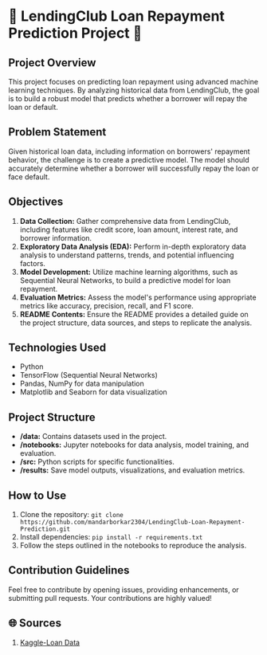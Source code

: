 <response>

# 🏦 LendingClub Loan Repayment Prediction Project 🚀

## Project Overview
This project focuses on predicting loan repayment using advanced machine learning techniques. By analyzing historical data from LendingClub, the goal is to build a robust model that predicts whether a borrower will repay the loan or default.

## Problem Statement
Given historical loan data, including information on borrowers' repayment behavior, the challenge is to create a predictive model. The model should accurately determine whether a borrower will successfully repay the loan or face default.

## Objectives
1. **Data Collection:** Gather comprehensive data from LendingClub, including features like credit score, loan amount, interest rate, and borrower information.
2. **Exploratory Data Analysis (EDA):** Perform in-depth exploratory data analysis to understand patterns, trends, and potential influencing factors.
3. **Model Development:** Utilize machine learning algorithms, such as Sequential Neural Networks, to build a predictive model for loan repayment.
4. **Evaluation Metrics:** Assess the model's performance using appropriate metrics like accuracy, precision, recall, and F1 score.
5. **README Contents:** Ensure the README provides a detailed guide on the project structure, data sources, and steps to replicate the analysis.

## Technologies Used
- Python
- TensorFlow (Sequential Neural Networks)
- Pandas, NumPy for data manipulation
- Matplotlib and Seaborn for data visualization

## Project Structure
- **/data:** Contains datasets used in the project.
- **/notebooks:** Jupyter notebooks for data analysis, model training, and evaluation.
- **/src:** Python scripts for specific functionalities.
- **/results:** Save model outputs, visualizations, and evaluation metrics.

## How to Use
1. Clone the repository: `git clone https://github.com/mandarborkar2304/LendingClub-Loan-Repayment-Prediction.git`
2. Install dependencies: `pip install -r requirements.txt`
3. Follow the steps outlined in the notebooks to reproduce the analysis.

## Contribution Guidelines
Feel free to contribute by opening issues, providing enhancements, or submitting pull requests. Your contributions are highly valued!

## 🌐 Sources
1. [Kaggle-Loan Data](https://www.kaggle.com/datasets/itssuru/loan-data)


</response>
